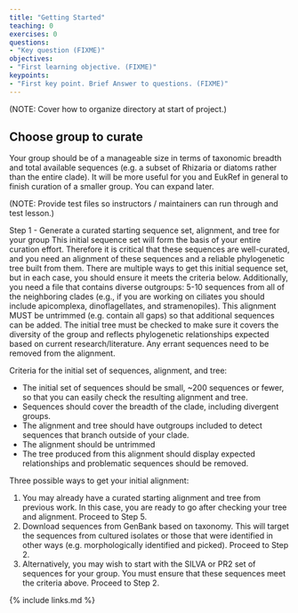```yaml
---
title: "Getting Started"
teaching: 0
exercises: 0
questions:
- "Key question (FIXME)"
objectives:
- "First learning objective. (FIXME)"
keypoints:
- "First key point. Brief Answer to questions. (FIXME)"
---
```


(NOTE: Cover how to organize directory at start of project.)

## Choose group to curate
Your group should be of a manageable size in terms of taxonomic breadth and total available sequences (e.g. a subset of Rhizaria or diatoms rather than the entire clade). It will be more useful for you and EukRef in general to finish curation of a smaller group. You can expand later.

(NOTE: Provide test files so instructors / maintainers can run through and test lesson.)


Step 1 - Generate a curated starting sequence set, alignment, and tree for your group
This initial sequence set will form the basis of your entire curation effort. Therefore it is critical that these sequences are well-curated, and you need an alignment of these sequences and a reliable phylogenetic tree built from them. There are multiple ways to get this initial sequence set, but in each case, you should ensure it meets the criteria below. Additionally, you need a file that contains diverse outgroups: 5-10 sequences from all of the neighboring clades (e.g., if you are working on ciliates you should include apicomplexa, dinoflagellates, and stramenopiles). This alignment MUST be untrimmed (e.g. contain all gaps) so that additional sequences can be added. The initial tree must be checked to make sure it covers the diversity of the group and reflects phylogenetic relationships expected based on current research/literature.  Any errant sequences need to be removed from the alignment.

Criteria for the initial set of sequences, alignment, and tree:

- The initial set of sequences should be small, ~200 sequences or fewer, so that you can easily check the resulting alignment and tree.
- Sequences should cover the breadth of the clade, including divergent groups.
- The alignment and tree should have outgroups included to detect sequences that branch outside of your clade.
- The alignment should be untrimmed
- The tree produced from this alignment should display expected relationships and problematic sequences should be removed.

Three possible ways to get your initial alignment:

1. You may already have a curated starting alignment and tree from previous work. In this case, you are ready to go after checking your tree and alignment. Proceed to Step 5.
1. Download sequences from GenBank based on taxonomy. This will target the sequences from cultured isolates or those that were identified in other ways (e.g. morphologically identified and picked). Proceed to Step 2.
1. Alternatively, you may wish to start with the SILVA or PR2 set of sequences for your group. You must ensure that these sequences meet the criteria above. Proceed to Step 2.

{% include links.md %}
